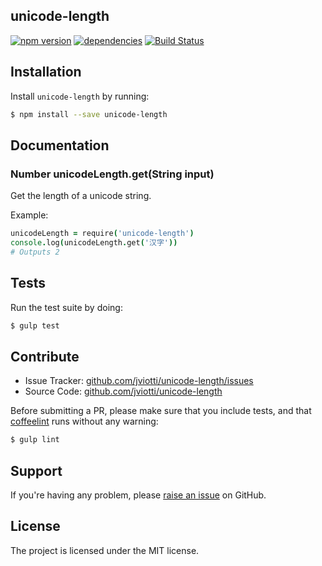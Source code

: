 unicode-length
--------------

[![npm version](https://badge.fury.io/js/unicode-length.svg)](http://badge.fury.io/js/unicode-length)
[![dependencies](https://david-dm.org/jviotti/unicode-length.png)](https://david-dm.org/jviotti/unicode-length.png)
[![Build Status](https://travis-ci.org/jviotti/unicode-length.svg?branch=master)](https://travis-ci.org/jviotti/unicode-length)

Installation
------------

Install `unicode-length` by running:

```sh
$ npm install --save unicode-length
```

Documentation
-------------

### Number unicodeLength.get(String input)

Get the length of a unicode string.

Example:

```coffee
unicodeLength = require('unicode-length')
console.log(unicodeLength.get('汉字'))
# Outputs 2
```

Tests
-----

Run the test suite by doing:

```sh
$ gulp test
```

Contribute
----------

- Issue Tracker: [github.com/jviotti/unicode-length/issues](https://github.com/jviotti/unicode-length/issues)
- Source Code: [github.com/jviotti/unicode-length](https://github.com/jviotti/unicode-length)

Before submitting a PR, please make sure that you include tests, and that [coffeelint](http://www.coffeelint.org/) runs without any warning:

```sh
$ gulp lint
```

Support
-------

If you're having any problem, please [raise an issue](https://github.com/jviotti/unicode-length/issues/new) on GitHub.

License
-------

The project is licensed under the MIT license.
